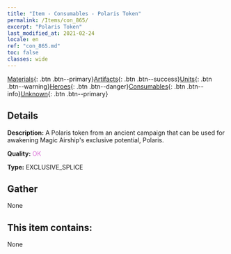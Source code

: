 ```yaml
---
title: "Item - Consumables - Polaris Token"
permalink: /Items/con_865/
excerpt: "Polaris Token"
last_modified_at: 2021-02-24
locale: en
ref: "con_865.md"
toc: false
classes: wide
---
```

 [Materials](/Items/){: .btn .btn--primary}[Artifacts](/Items/Artifacts/){: .btn .btn--success}[Units](/Items/Units/){: .btn .btn--warning}[Heroes](/Items/Heroes/){: .btn .btn--danger}[Consumables](/Items/Consumables/){: .btn .btn--info}[Unknown](/Items/Unknown/){: .btn .btn--primary}

## Details
 **Description:** A Polaris token from an ancient campaign that can be used for awakening Magic Airship's exclusive potential, Polaris.

 **Quality:** <span style="color: #DA70D6">OK</span>

 **Type:** EXCLUSIVE_SPLICE

## Gather

  None

## This item contains:

  None

